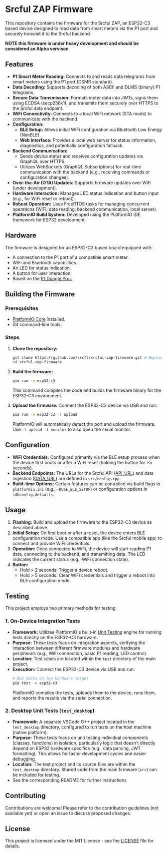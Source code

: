 # Srcful ZAP Firmware

This repository contains the firmware for the Srcful ZAP, an ESP32-C3 based device designed to read data from smart meters via the P1 port and securely transmit it to the Srcful backend.

**NOTE this firmware is under heavy development and should be considered an Alpha vervison**

## Features

*   **P1 Smart Meter Reading:** Connects to and reads data telegrams from smart meters using the P1 port (DSMR standard).
*   **Data Decoding:** Supports decoding of both ASCII and DLMS (binary) P1 telegrams.
*   **Secure Data Transmission:** Formats meter data into JWTs, signs them using ECDSA (secp256k1), and transmits them securely over HTTPS to the Srcful data endpoint.
*   **WiFi Connectivity:** Connects to a local WiFi network (STA mode) to communicate with the backend.
*   **Configuration:**
    *   **BLE Setup:** Allows initial WiFi configuration via Bluetooth Low Energy (NimBLE).
    *   **Web Interface:** Provides a local web server for status information, diagnostics, and potentially configuration fallback.
*   **Backend Communication:**
    *   Sends device status and receives configuration updates via GraphQL over HTTPS.
    *   Utilizes WebSockets (GraphQL Subscriptions) for real-time communication with the backend (e.g., receiving commands or configuration changes).
*   **Over-the-Air (OTA) Updates:** Supports firmware updates over WiFi (under development).
*   **Hardware Interaction:** Manages LED status indication and button input (e.g., for WiFi reset or reboot).
*   **Robust Operation:** Uses FreeRTOS tasks for managing concurrent operations (WiFi, data reading, backend communication, local server).
*   **PlatformIO Build System:** Developed using the PlatformIO IDE framework for ESP32 development.

## Hardware

The firmware is designed for an ESP32-C3 based board equipped with:

*   A connection to the P1 port of a compatible smart meter.
*   WiFi and Bluetooth capabilities.
*   An LED for status indication.
*   A button for user interaction.
*   Based on the [P1 Dongle Pro+](https://smart-stuff.nl/product/p1-dongle-watermeter/)

## Building the Firmware

### Prerequisites

*   [PlatformIO Core](https://platformio.org/install/cli) installed.
*   Git command-line tools.

### Steps

1.  **Clone the repository:**
    ```bash
    git clone https://github.com/srcfl/srcful-zap-firmware.git # Replace if necessary
    cd srcful-zap-firmware
    ```

2.  **Build the firmware:**
    ```bash
    pio run -e esp32-c3
    ```
    This command compiles the code and builds the firmware binary for the ESP32-C3 environment.

3.  **Upload the firmware:**
    Connect the ESP32-C3 device via USB and run:
    ```bash
    pio run -e esp32-c3 -t upload
    ```
    PlatformIO will automatically detect the port and upload the firmware. Use `-t upload -t monitor` to also open the serial monitor.

## Configuration

*   **WiFi Credentials:** Configured primarily via the BLE setup process when the device first boots or after a WiFi reset (holding the button for >5 seconds).
*   **Backend Endpoints:** The URLs for the Srcful API ([API_URL](src/config.cpp)) and data ingestion ([DATA_URL](src/config.cpp)) are defined in `src/config.cpp`.
*   **Build-time Options:** Certain features can be controlled via build flags in `platformio.ini` (e.g., `-DUSE_BLE_SETUP`) or configuration options in `sdkconfig.defaults`.

## Usage

1.  **Flashing:** Build and upload the firmware to the ESP32-C3 device as described above.
2.  **Initial Setup:** On first boot or after a reset, the device enters BLE configuration mode. Use a compatible app (like the Srcful mobile app) to connect and provide WiFi credentials.
3.  **Operation:** Once connected to WiFi, the device will start reading P1 data, connecting to the backend, and transmitting data. The LED indicates the current status (e.g., WiFi connection state).
4.  **Button:**
    *   Hold > 2 seconds: Trigger a device reboot.
    *   Hold > 5 seconds: Clear WiFi credentials and trigger a reboot into BLE configuration mode.

## Testing

This project employs two primary methods for testing:

### 1. On-Device Integration Tests

*   **Framework:** Utilizes PlatformIO's built-in [Unit Testing](https://docs.platformio.org/en/latest/advanced/unit-testing/index.html) engine for running tests directly on the ESP32-C3 hardware.
*   **Purpose:** These tests focus on integration aspects, verifying the interaction between different firmware modules and hardware peripherals (e.g., WiFi connection, basic P1 reading, LED control).
*   **Location:** Test cases are located within the `test` directory of the main project.
*   **Execution:**
    Connect the ESP32-C3 device via USB and run:
    ```bash
    # Run tests on the hardware target
    pio test -e esp32-c3
    ```
    PlatformIO compiles the tests, uploads them to the device, runs them, and reports the results via the serial connection.

### 2. Desktop Unit Tests (`test_desktop`)

*   **Framework:** A separate VSCode C++ project located in the `test_desktop` directory, configured to run tests on the host machine (native platform).
*   **Purpose:** These tests focus on unit testing individual components (classes, functions) in isolation, particularly logic that doesn't directly depend on ESP32 hardware specifics (e.g., data parsing, JWT formatting). This allows for faster development cycles and easier debugging.
*   **Location:** The test project and its source files are within the `test_desktop` directory. Shared code from the main firmware (`src`) can be included for testing.
*   See the corresponding README for further instructions

## Contributing

Contributions are welcome! Please refer to the contribution guidelines (not available yet) or open an issue to discuss proposed changes.

## License

This project is licensed under the MIT License - see the [LICENSE](LICENSE) file for details.
